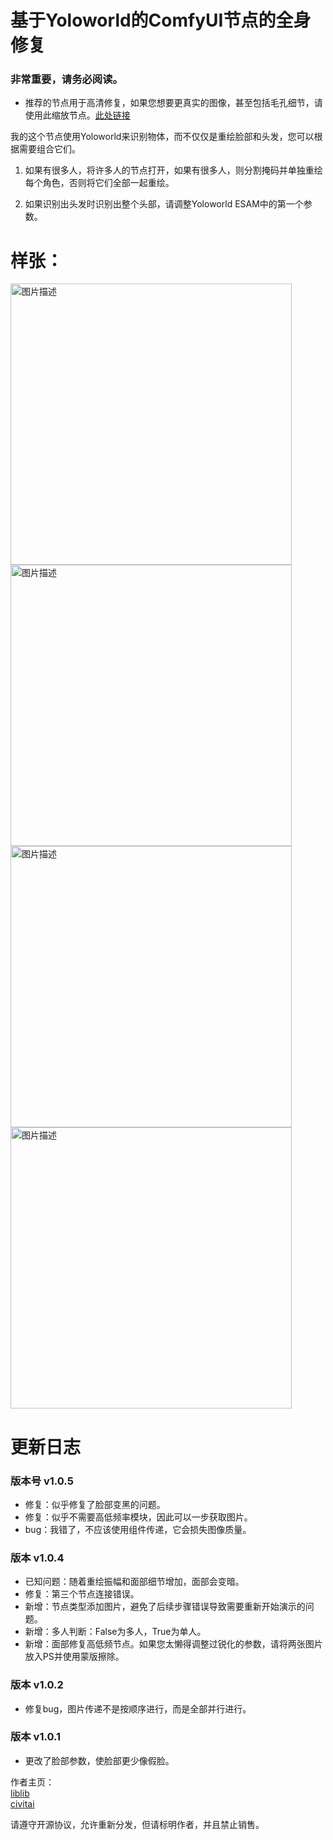 # 基于Yoloworld的ComfyUI节点的全身修复

### 非常重要，请务必阅读。

- 推荐的节点用于高清修复，如果您想要更真实的图像，甚至包括毛孔细节，请使用此缩放节点。[此处链接](https://openart.ai/workflows/seven947/1minute-8k-upscale/1IPTks1gL7v0EPmvsMcx)

我的这个节点使用Yoloworld来识别物体，而不仅仅是重绘脸部和头发，您可以根据需要组合它们。

1. 如果有很多人，将许多人的节点打开，如果有很多人，则分割掩码并单独重绘每个角色，否则将它们全部一起重绘。

2. 如果识别出头发时识别出整个头部，请调整Yoloworld ESAM中的第一个参数。

# 样张：

<img src="https://github.com/baicai99/ComfyUI_Yoloworld_based_full_body_fix_for_ComfyUI_nodes/assets/101706274/3e9c774c-bc6f-4ed2-b70a-c02423bed245" width="450" alt="图片描述">

<img src="https://github.com/baicai99/ComfyUI_Yoloworld_based_full_body_fix_for_ComfyUI_nodes/assets/101706274/cf0814ee-863e-498a-b9ec-7d6a03f2eaad" width="450" alt="图片描述">

<img src="https://github.com/baicai99/ComfyUI_Yoloworld_based_full_body_fix_for_ComfyUI_nodes/assets/101706274/8cbd0b6e-64a3-4bdf-a228-b502bfbcb16e" width="450" alt="图片描述">

<img src="https://github.com/baicai99/ComfyUI_Yoloworld_based_full_body_fix_for_ComfyUI_nodes/assets/101706274/8183c713-5456-42ce-9d6b-c848a1328e30" width="450" alt="图片描述">

# 更新日志

### 版本号 v1.0.5
- 修复：似乎修复了脸部变黑的问题。
- 修复：似乎不需要高低频率模块，因此可以一步获取图片。
- bug：我错了，不应该使用组件传递，它会损失图像质量。

### 版本 v1.0.4
- 已知问题：随着重绘振幅和面部细节增加，面部会变暗。
- 修复：第三个节点连接错误。
- 新增：节点类型添加图片，避免了后续步骤错误导致需要重新开始演示的问题。
- 新增：多人判断：False为多人，True为单人。
- 新增：面部修复高低频节点。如果您太懒得调整过锐化的参数，请将两张图片放入PS并使用蒙版擦除。

### 版本 v1.0.2
- 修复bug，图片传递不是按顺序进行，而是全部并行进行。

### 版本 v1.0.1
- 更改了脸部参数，使脸部更少像假脸。

作者主页：  
[liblib](https://www.liblib.art/userpage/c0e1c819d36c4bce9b077e04f9eaf693/publish/image)  
[civitai](https://civitai.com/user/1637083533489)  

请遵守开源协议，允许重新分发，但请标明作者，并且禁止销售。
